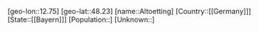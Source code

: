 ﻿---
location: [48.23,12.75]
type: City
tags:
- geo/City


SpocWebEntityId: 28790
isDeleted: false
confidential: public

---
[geo-lon::12.75]
[geo-lat::48.23]
[name::Altoetting]
[Country::[[Germany]]]
[State::[[Bayern]]]
[Population::]
[Unknown::]

